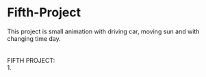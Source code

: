 # Fifth-Project
This project is small animation with driving car, moving sun and with changing time day. <br>
<br><br>
FIFTH PROJECT:<br>
1.
